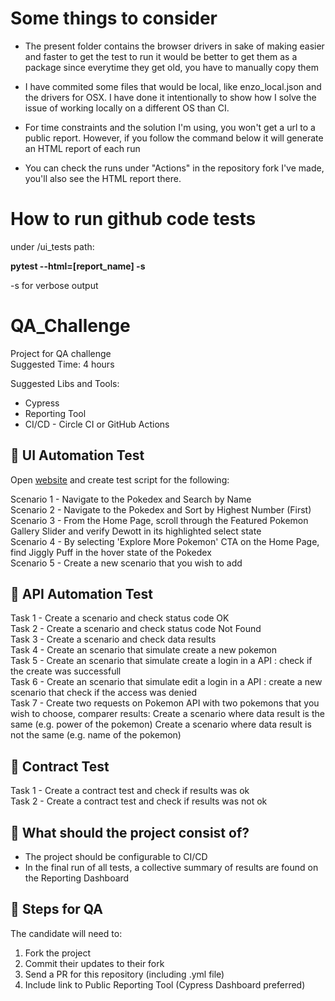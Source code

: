 # Some things to consider
- The present folder contains the browser drivers in sake of making easier and faster to get the test to run
it would be better to get them as a package since everytime they get old, you have to manually copy them

- I have commited some files that would be local, like enzo_local.json and the drivers for OSX. I have 
done it intentionally to show how I solve the issue of working locally on a different OS than CI.

- For time constraints and the solution I'm using, you won't get a url to a public report. However, if 
you follow the command below it will generate an HTML report of each run

- You can check the runs under "Actions" in the repository fork I've made, you'll also see the HTML report there.


# How to run github code tests

under /ui_tests path:

**pytest --html=[report_name] -s**

-s for verbose output


# QA_Challenge

Project for QA challenge 
<br> Suggested Time: 4 hours 

Suggested Libs and Tools:
- Cypress
- Reporting Tool
- CI/CD - Circle CI or GitHub Actions


## 🎯 UI Automation Test

Open [website](https://www.pokemon.com/us/) and create test script for the following:

Scenario 1 - Navigate to the Pokedex and Search by Name </br>
Scenario 2 - Navigate to the Pokedex and Sort by Highest Number (First) </br>
Scenario 3 - From the Home Page, scroll through the Featured Pokemon Gallery Slider and verify Dewott in its highlighted select state </br>
Scenario 4 - By selecting 'Explore More Pokemon' CTA on the Home Page, find Jiggly Puff in the hover state of the Pokedex </br> 
Scenario 5 - Create a new scenario that you wish to add </br> 

## 🎯 API Automation Test 

Task 1 - Create a scenario and check status code OK </br>
Task 2 - Create a scenario and check status code Not Found </br>
Task 3 - Create a scenario and check data results </br>
Task 4 - Create an scenario that simulate create a new pokemon </br>
Task 5 - Create an scenario that simulate create a login in a API : check if the create was successfull </br>
Task 6 - Create an scenario that simulate edit a login in a API : create a new scenario that check if the access was denied </br>
Task 7 - Create two requests on Pokemon API with two pokemons that you wish to choose, comparer results: 
         Create a scenario where data result is the same (e.g. power of the pokemon)
         Create a scenario where data result is not the same  (e.g. name of the pokemon)

 
## 🎯 Contract Test 
Task 1 - Create a contract test and check if results was ok</br>
Task 2 - Create a contract test and check if results was not ok</br>


## :rotating_light: What should the project consist of? 

- The project should be configurable to CI/CD </br>
- In the final run of all tests, a collective summary of results are found on the Reporting Dashboard </br>


## :rotating_light: Steps for QA

The candidate will need to:
1. Fork the project </br>
2. Commit their updates to their fork </br>
3. Send a PR for this repository (including .yml file) </br>
4. Include link to Public Reporting Tool (Cypress Dashboard preferred)
